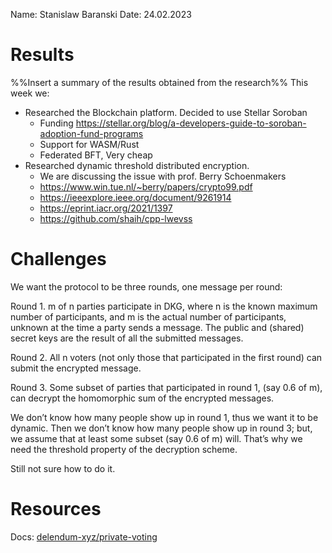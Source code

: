 Name: Stanislaw Baranski
Date: 24.02.2023

# Results
%%Insert a summary of the results obtained from the research%%
This week we:
- Researched the Blockchain platform. Decided to use Stellar Soroban
	- Funding https://stellar.org/blog/a-developers-guide-to-soroban-adoption-fund-programs
	- Support for WASM/Rust
	- Federated BFT, Very cheap
- Researched dynamic threshold distributed encryption.
	- We are discussing the issue with prof. Berry Schoenmakers
	- https://www.win.tue.nl/~berry/papers/crypto99.pdf
	- https://ieeexplore.ieee.org/document/9261914
	- https://eprint.iacr.org/2021/1397
	- https://github.com/shaih/cpp-lwevss

# Challenges

We want the protocol to be three rounds, one message per round:

Round 1. m of n parties participate in DKG, where n is the known maximum number of participants, and m is the actual number of participants, unknown at the time a party sends a message. The public and (shared) secret keys are the result of all the submitted messages.

Round 2. All n voters (not only those that participated in the first round) can submit the encrypted message.

Round 3. Some subset of parties that participated in round 1, (say 0.6 of m), can decrypt the homomorphic sum of the encrypted messages.

We don’t know how many people show up in round 1, thus we want it to be dynamic. Then we don’t know how many people show up in round 3; but, we assume that at least some subset (say 0.6 of m) will. That’s why we need the threshold property of the decryption scheme.

Still not sure how to do it.

# Resources

Docs: [delendum-xyz/private-voting](https://github.com/delendum-xyz/private-voting/tree/main/docs)